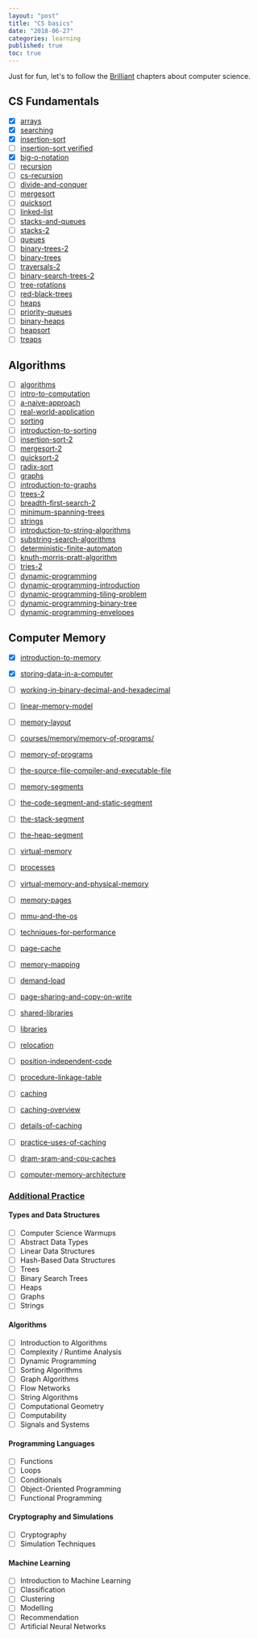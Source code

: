 ```yaml
---
layout: "post"
title: "CS basics"
date: "2018-06-27"
categories: learning
published: true
toc: true
---
```


Just for fun, let's to follow the [Brilliant](https://brilliant.org) chapters
about computer science.

## CS Fundamentals

- [x] [arrays](https://brilliant.org/practice/arrays/?chapter=intro-to-algorithms&p=2)
- [x] [searching](https://brilliant.org/practice/searching/?chapter=intro-to-algorithms)
- [x] [insertion-sort](https://brilliant.org/practice/insertion-sort/?chapter=intro-to-algorithms)
- [ ] [insertion-sort verified](https://wenkokke.github.io/2016/insertion-sort-in-agda/)
- [x] [big-o-notation](https://brilliant.org/practice/big-o-notation-2/?chapter=intro-to-algorithms)
- [ ] [recursion](https://brilliant.org/practice/recursion/?chapter=recursion)
- [ ] [cs-recursion](https://brilliant.org/practice/cs-recursion/?chapter=recursion)
- [ ] [divide-and-conquer](https://brilliant.org/practice/divide-and-conquer/?chapter=recursion)
- [ ] [mergesort](https://brilliant.org/practice/mergesort/?chapter=recursion)
- [ ] [quicksort](https://brilliant.org/practice/quicksort/?chapter=recursion)
- [ ] [linked-list](https://brilliant.org/practice/linked-list/?chapter=recursion)
- [ ] [stacks-and-queues](https://brilliant.org/practice/stacks-and-queues/?chapter=stacks-and-queues)
- [ ] [stacks-2](https://brilliant.org/practice/stacks-2/?chapter=stacks-and-queues)
- [ ] [queues](https://brilliant.org/practice/queues/?chapter=stacks-and-queues)
- [ ] [binary-trees-2](https://brilliant.org/practice/binary-trees-2/?chapter=binary-trees)
- [ ] [binary-trees](https://brilliant.org/practice/binary-trees/?chapter=binary-trees)
- [ ] [traversals-2](https://brilliant.org/practice/traversals-2/?chapter=binary-trees)
- [ ] [binary-search-trees-2](https://brilliant.org/practice/binary-search-trees-2/?chapter=binary-trees)
- [ ] [tree-rotations](https://brilliant.org/practice/tree-rotations/?chapter=binary-trees)
- [ ] [red-black-trees](https://brilliant.org/practice/red-black-trees/?chapter=binary-trees)
- [ ] [heaps](https://brilliant.org/practice/heaps/?chapter=heaps-2)
- [ ] [priority-queues](https://brilliant.org/practice/priority-queues/?chapter=heaps-2)
- [ ] [binary-heaps](https://brilliant.org/practice/binary-heaps/?chapter=heaps-2)
- [ ] [heapsort](https://brilliant.org/practice/heapsort/?chapter=heaps-2)
- [ ] [treaps](https://brilliant.org/practice/treaps/?chapter=heaps-2)

## Algorithms

- [ ] [algorithms](https://brilliant.org/practice/algorithms/?chapter=algorithms)
- [ ] [intro-to-computation](https://brilliant.org/practice/intro-to-computation/?chapter=algorithms)
- [ ] [a-naive-approach](https://brilliant.org/practice/a-naive-approach/?chapter=algorithms)
- [ ] [real-world-application](https://brilliant.org/practice/real-world-application/?chapter=algorithms)
- [ ] [sorting](https://brilliant.org/practice/sorting/?chapter=sorting)
- [ ] [introduction-to-sorting](https://brilliant.org/practice/introduction-to-sorting/?chapter=sorting)
- [ ] [insertion-sort-2](https://brilliant.org/practice/insertion-sort-2/?chapter=sorting)
- [ ] [mergesort-2](https://brilliant.org/practice/mergesort-2/?chapter=sorting)
- [ ] [quicksort-2](https://brilliant.org/practice/quicksort-2/?chapter=sorting)
- [ ] [radix-sort](https://brilliant.org/practice/radix-sort/?chapter=sorting)
- [ ] [graphs](https://brilliant.org/practice/graphs/?chapter=graphs-2)
- [ ] [introduction-to-graphs](https://brilliant.org/practice/introduction-to-graphs/?chapter=graphs-2&p=1)
- [ ] [trees-2](https://brilliant.org/practice/trees-2/?chapter=graphs-2)
- [ ] [breadth-first-search-2](https://brilliant.org/practice/breadth-first-search-2/?chapter=graphs-2)
- [ ] [minimum-spanning-trees](https://brilliant.org/practice/minimum-spanning-trees/?chapter=graphs-2)
- [ ] [strings](https://brilliant.org/practice/strings/?chapter=strings-2)
- [ ] [introduction-to-string-algorithms](https://brilliant.org/practice/introduction-to-string-algorithms/?chapter=strings-2)
- [ ] [substring-search-algorithms](https://brilliant.org/practice/substring-search-algorithms/?chapter=strings-2)
- [ ] [deterministic-finite-automaton](https://brilliant.org/practice/deterministic-finite-automaton/?chapter=strings-2)
- [ ] [knuth-morris-pratt-algorithm](https://brilliant.org/practice/knuth-morris-pratt-algorithm/?chapter=strings-2)
- [ ] [tries-2](https://brilliant.org/practice/tries-2/?chapter=strings-2)
- [ ] [dynamic-programming](https://brilliant.org/practice/dynamic-programming/?chapter=dynamic-programming-2)
- [ ] [dynamic-programming-introduction](https://brilliant.org/practice/dynamic-programming-introduction/?chapter=dynamic-programming-2)
- [ ] [dynamic-programming-tiling-problem](https://brilliant.org/practice/dynamic-programming-tiling-problem/?chapter=dynamic-programming-2)
- [ ] [dynamic-programming-binary-tree](https://brilliant.org/practice/dynamic-programming-binary-tree/?chapter=dynamic-programming-2)
- [ ] [dynamic-programming-envelopes](https://brilliant.org/practice/dynamic-programming-envelopes/?chapter=dynamic-programming-2&p=1)

## Computer Memory

- [x] [introduction-to-memory](https://brilliant.org/practice/introduction-to-memory/?chapter=introduction-to-memory)
- [x] [storing-data-in-a-computer](https://brilliant.org/practice/storing-data-in-a-computer/?chapter=introduction-to-memory)
- [ ] [working-in-binary-decimal-and-hexadecimal](https://brilliant.org/practice/working-in-binary-decimal-and-hexadecimal/?chapter=introduction-to-memory)
- [ ] [linear-memory-model](https://brilliant.org/practice/linear-memory-model/?chapter=introduction-to-memory)
- [ ] [memory-layout](https://brilliant.org/practice/memory-layout/?chapter=introduction-to-memory)
- [ ] [courses/memory/memory-of-programs/](https://brilliant.org/courses/memory/memory-of-programs/)
- [ ] [memory-of-programs](https://brilliant.org/practice/memory-of-programs/?chapter=memory-of-programs)
- [ ] [the-source-file-compiler-and-executable-file](https://brilliant.org/practice/the-source-file-compiler-and-executable-file/?chapter=memory-of-programs)
- [ ] [memory-segments](https://brilliant.org/practice/memory-segments/?chapter=memory-of-programs)
- [ ] [the-code-segment-and-static-segment](https://brilliant.org/practice/the-code-segment-and-static-segment/?chapter=memory-of-programs)
- [ ] [the-stack-segment](https://brilliant.org/practice/the-stack-segment/?chapter=memory-of-programs)
- [ ] [the-heap-segment](https://brilliant.org/practice/the-heap-segment/?chapter=memory-of-programs)
- [ ] [virtual-memory](https://brilliant.org/practice/virtual-memory/?chapter=virtual-memory)
- [ ] [processes](https://brilliant.org/practice/processes/?chapter=virtual-memory)
- [ ] [virtual-memory-and-physical-memory](https://brilliant.org/practice/virtual-memory-and-physical-memory/?chapter=virtual-memory)
- [ ] [memory-pages](https://brilliant.org/practice/memory-pages/?chapter=virtual-memory)
- [ ] [mmu-and-the-os](https://brilliant.org/practice/mmu-and-the-os/?chapter=virtual-memory)
- [ ] [techniques-for-performance](https://brilliant.org/practice/techniques-for-performance/?chapter=techniques-for-performance)
- [ ] [page-cache](https://brilliant.org/practice/page-cache/?chapter=techniques-for-performance)
- [ ] [memory-mapping](https://brilliant.org/practice/memory-mapping/?chapter=techniques-for-performance)
- [ ] [demand-load](https://brilliant.org/practice/demand-load/?chapter=techniques-for-performance)
- [ ] [page-sharing-and-copy-on-write](https://brilliant.org/practice/page-sharing-and-copy-on-write/?chapter=techniques-for-performance)
- [ ] [shared-libraries](https://brilliant.org/practice/shared-libraries/?chapter=shared-libraries)
- [ ] [libraries](https://brilliant.org/practice/libraries/?chapter=shared-libraries)
- [ ] [relocation](https://brilliant.org/practice/relocation/?chapter=shared-libraries)
- [ ] [position-independent-code](https://brilliant.org/practice/position-independent-code/?chapter=shared-libraries)
- [ ] [procedure-linkage-table](https://brilliant.org/practice/procedure-linkage-table/?chapter=shared-libraries)
- [ ] [caching](https://brilliant.org/practice/caching/?chapter=caching)
- [ ] [caching-overview](https://brilliant.org/practice/caching-overview/?chapter=caching)
- [ ] [details-of-caching](https://brilliant.org/practice/details-of-caching/?chapter=caching)
- [ ] [practice-uses-of-caching](https://brilliant.org/practice/practice-uses-of-caching/?chapter=caching)
- [ ] [dram-sram-and-cpu-caches](https://brilliant.org/practice/dram-sram-and-cpu-caches/?chapter=caching)
- [ ] [computer-memory-architecture](https://brilliant.org/practice/computer-memory-architecture/?chapter=caching)


### [Additional Practice](https://brilliant.org/computer-science/)

#### Types and Data Structures

- [ ] Computer Science Warmups
- [ ] Abstract Data Types
- [ ] Linear Data Structures
- [ ] Hash-Based Data Structures
- [ ] Trees
- [ ] Binary Search Trees
- [ ] Heaps
- [ ] Graphs
- [ ] Strings

#### Algorithms
- [ ] Introduction to Algorithms
- [ ] Complexity / Runtime Analysis
- [ ] Dynamic Programming
- [ ] Sorting Algorithms
- [ ] Graph Algorithms
- [ ] Flow Networks
- [ ] String Algorithms
- [ ] Computational Geometry
- [ ] Computability
- [ ] Signals and Systems

#### Programming Languages
- [ ] Functions
- [ ] Loops
- [ ] Conditionals
- [ ] Object-Oriented Programming
- [ ] Functional Programming

#### Cryptography and Simulations
- [ ] Cryptography
- [ ] Simulation Techniques

#### Machine Learning
- [ ] Introduction to Machine Learning
- [ ] Classification
- [ ] Clustering
- [ ] Modelling
- [ ] Recommendation
- [ ] Artificial Neural Networks

